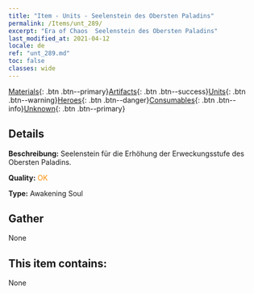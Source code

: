 ```yaml
---
title: "Item - Units - Seelenstein des Obersten Paladins"
permalink: /Items/unt_289/
excerpt: "Era of Chaos  Seelenstein des Obersten Paladins"
last_modified_at: 2021-04-12
locale: de
ref: "unt_289.md"
toc: false
classes: wide
---
```

 [Materials](/de/Items/){: .btn .btn--primary}[Artifacts](/de/Items/Artifacts/){: .btn .btn--success}[Units](/de/Items/Units/){: .btn .btn--warning}[Heroes](/de/Items/Heroes/){: .btn .btn--danger}[Consumables](/de/Items/Consumables/){: .btn .btn--info}[Unknown](/de/Items/Unknown/){: .btn .btn--primary}

## Details
 **Beschreibung:** Seelenstein für die Erhöhung der Erweckungsstufe des Obersten Paladins.

 **Quality:** <span style="color: #FF8C00">OK</span>

 **Type:** Awakening Soul

## Gather

  None

## This item contains:

  None

